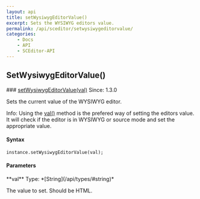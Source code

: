 ```yaml
---
layout: api
title: setWysiwygEditorValue()
excerpt: Sets the WYSIWYG editors value.
permalink: /api/sceditor/setwysiwygeditorvalue/
categories:
    - Docs
    - API
    - SCEditor-API
---
```

## SetWysiwygEditorValue()

<article class="api method" markdown="1">
### <a id="setWysiwygEditorValue" href="#setWysiwygEditorValue">setWysiwygEditorValue(val)</a> <span class="since">Since: 1.3.0</span>

Sets the current value of the WYSIWYG editor.

<span class="label label-info">Info:</span> Using the [val()](/api/sceditor/val/) method is the prefered way of setting the editors value. It will check if the editor is in WYSIWYG or source mode and set the appropriate value.


#### Syntax

	instance.setWysiwygEditorValue(val);


#### Parameters

<div class="parameters">
<div class="parameter" markdown="1">
**val**  
Type: *[String](/api/types/#string)*

The value to set. Should be HTML.
</div>
</div>
</article>

